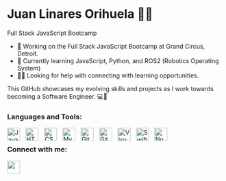 # Juan Linares Orihuela 👋🏾

Full Stack JavaScript Bootcamp


- 🔭 Working on the Full Stack JavaScript Bootcamp at Grand Circus, Detroit.
- 🌱 Currently learning JavaScript, Python, and ROS2 (Robotics Operating System)
- 🤝🏾 Looking for help with connecting with learning opportunities.

This GitHub showcases my evolving skills and projects as I work towards becoming a Software Engineer. 💻🌟

### Languages and Tools:

<img align="left" alt="JavaScript" width="30px" src="https://cdn.jsdelivr.net/gh/devicons/devicon/icons/javascript/javascript-original.svg" style="padding-right:10px;" />
<img align="left" alt="HTML5" width="30px" src="https://cdn.jsdelivr.net/gh/devicons/devicon/icons/html5/html5-original.svg" style="padding-right:10px;" />
<img align="left" alt="CSS3" width="30px" src="https://cdn.jsdelivr.net/gh/devicons/devicon/icons/css3/css3-original.svg" style="padding-right:10px;" />
<img align="left" alt="MySQL" width="30px" src="https://cdn.jsdelivr.net/gh/devicons/devicon/icons/mysql/mysql-original.svg" style="padding-right:10px;" />
<img align="left" alt="Git" width="30px" src="https://cdn.jsdelivr.net/gh/devicons/devicon/icons/git/git-original.svg" style="padding-right:10px;" />
<img align="left" alt="GitHub" width="30px" src="https://user-images.githubusercontent.com/3369400/139447912-e0f43f33-6d9f-45f8-be46-2df5bbc91289.png" style="padding-right:10px;" />
<img align="left" alt="Visual Studio Code" width="30px" src="https://cdn.jsdelivr.net/gh/devicons/devicon/icons/vscode/vscode-original.svg" style="padding-right:10px;" />
<img align="left" alt="Swift" width="30px" src="https://cdn.jsdelivr.net/gh/devicons/devicon/icons/swift/swift-original.svg" style="padding-right:10px;" />
<img align="left" alt="Node.js" width="30px" src="https://cdn.jsdelivr.net/gh/devicons/devicon@latest/icons/nodejs/nodejs-original-wordmark.svg" style="padding-right:10px;" />

<br /> 

### Connect with me:

<a href="https://www.linkedin.com/in/juanlinaresorihuela/">
  <img src="https://cdn.jsdelivr.net/gh/devicons/devicon/icons/linkedin/linkedin-original.svg" style="padding-right: 10px; width: 30px;" />
</a>




